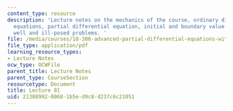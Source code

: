 ```yaml
---
content_type: resource
description: 'Lecture notes on the mechanics of the course, ordinary differential
  equations, partial differential equation, initial and boundary value problems, and
  well and ill-posed problems. '
file: /media/courses/18-306-advanced-partial-differential-equations-with-applications-fall-2009/2138899200681b5ed9c8d237c6c21051_MIT18_306f09_lec01.pdf
file_type: application/pdf
learning_resource_types:
- Lecture Notes
ocw_type: OCWFile
parent_title: Lecture Notes
parent_type: CourseSection
resourcetype: Document
title: Lecture 01
uid: 21388992-0068-1b5e-d9c8-d237c6c21051
---
```

